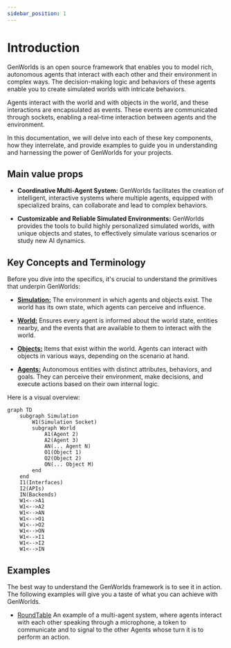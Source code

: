 ```yaml
---
sidebar_position: 1
---
```


# Introduction

GenWorlds is an open source framework that enables you to model rich, autonomous agents that interact with each other and their environment in complex ways. The decision-making logic and behaviors of these agents enable you to create simulated worlds with intricate behaviors.

Agents interact with the world and with objects in the world, and these interactions are encapsulated as events. These events are communicated through sockets, enabling a real-time interaction between agents and the environment.

In this documentation, we will delve into each of these key components, how they interrelate, and provide examples to guide you in understanding and harnessing the power of GenWorlds for your projects.

## Main value props

- **Coordinative Multi-Agent System:** GenWorlds facilitates the creation of intelligent, interactive systems where multiple agents, equipped with specialized brains, can collaborate and lead to complex behaviors.

- **Customizable and Reliable Simulated Environments:** GenWorlds provides the tools to build highly personalized simulated worlds, with unique objects and states, to effectively simulate various scenarios or study new AI dynamics.

## Key Concepts and Terminology

Before you dive into the specifics, it's crucial to understand the primitives that underpin GenWorlds:

- [**Simulation:**](/docs/genworlds-framework/simulation.md) The environment in which agents and objects exist. The world has its own state, which agents can perceive and influence.

- [**World:**](/docs/genworlds-framework/world.md) Ensures every agent is informed about the world state, entities nearby, and the events that are available to them to interact with the world.

- [**Objects:**](/docs/genworlds-framework/objects.md) Items that exist within the world. Agents can interact with objects in various ways, depending on the scenario at hand.

- [**Agents:**](/docs/genworlds-framework/agents/agents.md) Autonomous entities with distinct attributes, behaviors, and goals. They can perceive their environment, make decisions, and execute actions based on their own internal logic.

Here is a visual overview:

```mermaid
graph TD
    subgraph Simulation
        W1(Simulation Socket)
        subgraph World
            A1(Agent 2)
            A2(Agent 3)
            AN(... Agent N)
            O1(Object 1)
            O2(Object 2)
            ON(... Object M)
        end
    end
    I1(Interfaces)
    I2(APIs)
    IN(Backends)
    W1<-->A1
    W1<-->A2
    W1<-->AN
    W1<-->O1
    W1<-->O2
    W1<-->ON
    W1<-->I1
    W1<-->I2
    W1<-->IN
```

## Examples

The best way to understand the GenWorlds framework is to see it in action. The following examples will give you a taste of what you can achieve with GenWorlds.

- [RoundTable](https://replit.com/@yeagerai/GenWorlds?v=1) An example of a multi-agent system, where agents interact with each other speaking through a microphone, a token to communicate and to signal to the other Agents whose turn it is to perform an action.
